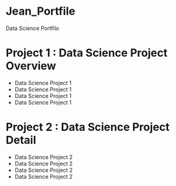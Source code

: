 # Jean_Portfile
Data Science Portfilo

# Project 1 : Data Science Project Overview
* Data Science Project 1
* Data Science Project 1
* Data Science Project 1
* Data Science Project 1

# Project 2 : Data Science Project Detail
* Data Science Project 2
* Data Science Project 2
* Data Science Project 2
* Data Science Project 2
